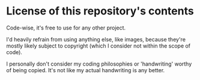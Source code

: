# License of this repository's contents

Code-wise, it's free to use for any other project.

I'd heavily refrain from using anything else, like images, because they're mostly likely subject to copyright (which I consider not within the scope of code).

I personally don't consider my coding philosophies or 'handwriting' worthy of being copied. It's not like my actual handwriting is any better.